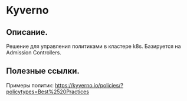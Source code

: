 # Kyverno

## Описание.
Решение для управления политиками в кластере k8s. Базируется на Admission Controllers.

## Полезные ссылки.
Примеры политик: https://kyverno.io/policies/?policytypes=Best%2520Practices
